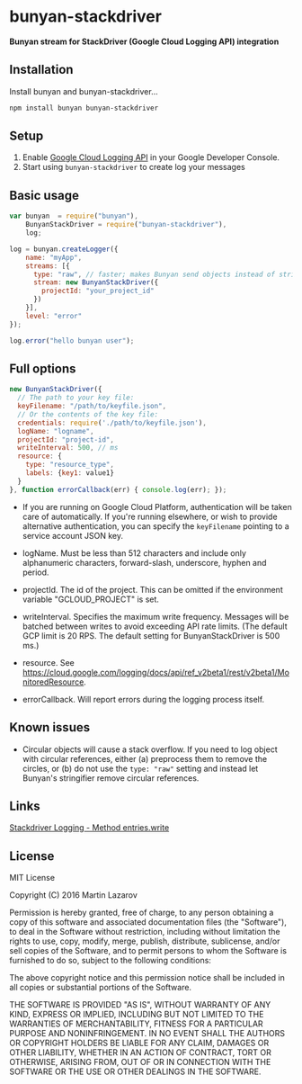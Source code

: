 # bunyan-stackdriver

**Bunyan stream for StackDriver (Google Cloud Logging API) integration**

## Installation

Install bunyan and bunyan-stackdriver...

```bash
npm install bunyan bunyan-stackdriver
```

## Setup

1. Enable [Google Cloud Logging API](https://console.cloud.google.com/apis/api/logging.googleapis.com/overview)
in your Google Developer Console.
1. Start using `bunyan-stackdriver` to create log your messages

## Basic usage

```javascript
var bunyan  = require("bunyan"),
    BunyanStackDriver = require("bunyan-stackdriver"),
    log;

log = bunyan.createLogger({
    name: "myApp",
    streams: [{
      type: "raw", // faster; makes Bunyan send objects instead of stringifying messages
      stream: new BunyanStackDriver({
        projectId: "your_project_id"
      })
    }],
    level: "error"
});

log.error("hello bunyan user");
```

## Full options

```javascript
new BunyanStackDriver({
  // The path to your key file:
  keyFilename: "/path/to/keyfile.json",
  // Or the contents of the key file:
  credentials: require('./path/to/keyfile.json'),
  logName: "logname",
  projectId: "project-id",
  writeInterval: 500, // ms
  resource: {
    type: "resource_type",
    labels: {key1: value1}
  }
}, function errorCallback(err) { console.log(err); });
```

* If you are running on Google Cloud Platform, authentication will be taken
care of automatically. If you're running elsewhere, or wish to provide
alternative authentication, you can specify the `keyFilename` pointing to a
service account JSON key.

* logName. Must be less than 512 characters and include only alphanumeric
characters, forward-slash, underscore, hyphen and period.

* projectId. The id of the project. This can be omitted if the environment
variable "GCLOUD_PROJECT" is set.

* writeInterval. Specifies the maximum write frequency. Messages will be
batched between writes to avoid exceeding API rate limits. (The default GCP
limit is 20 RPS. The default setting for BunyanStackDriver is 500 ms.)

* resource. See https://cloud.google.com/logging/docs/api/ref_v2beta1/rest/v2beta1/MonitoredResource.

* errorCallback. Will report errors during the logging process itself.

## Known issues

* Circular objects will cause a stack overflow. If you need to log object with
circular references, either (a) preprocess them to remove the circles, or (b)
do not use the `type: "raw"` setting and instead let Bunyan's stringifier
remove circular references.

## Links

[Stackdriver Logging - Method entries.write](https://cloud.google.com/logging/docs/api/ref_v2beta1/rest/v2beta1/entries/write)

## License

MIT License

Copyright (C) 2016 Martin Lazarov

Permission is hereby granted, free of charge, to any person obtaining a copy of this software and associated documentation files (the "Software"), to deal in the Software without restriction, including without limitation the rights to use, copy, modify, merge, publish, distribute, sublicense, and/or sell copies of the Software, and to permit persons to whom the Software is furnished to do so, subject to the following conditions:

The above copyright notice and this permission notice shall be included in all copies or substantial portions of the Software.

THE SOFTWARE IS PROVIDED "AS IS", WITHOUT WARRANTY OF ANY KIND, EXPRESS OR IMPLIED, INCLUDING BUT NOT LIMITED TO THE WARRANTIES OF MERCHANTABILITY, FITNESS FOR A PARTICULAR PURPOSE AND NONINFRINGEMENT. IN NO EVENT SHALL THE AUTHORS OR COPYRIGHT HOLDERS BE LIABLE FOR ANY CLAIM, DAMAGES OR OTHER LIABILITY, WHETHER IN AN ACTION OF CONTRACT, TORT OR OTHERWISE, ARISING FROM, OUT OF OR IN CONNECTION WITH THE SOFTWARE OR THE USE OR OTHER DEALINGS IN THE SOFTWARE.
